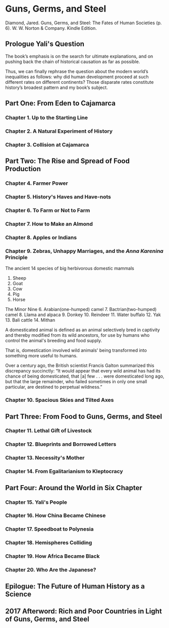 # Guns, Germs, and Steel

Diamond, Jared. Guns, Germs, and Steel: The Fates of Human Societies (p. 6). W. W. Norton & Company. Kindle Edition. 

## Prologue Yali's Question
The book’s emphasis is on the search for ultimate explanations, and on pushing back the chain of historical causation as far as possible.

Thus, we can finally rephrase the question about the modern world’s inequalities as follows: why did human development proceed at such different rates on different continents? Those disparate rates constitute history’s broadest pattern and my book’s subject.

## Part One: From Eden to Cajamarca
### Chapter 1. Up to the Starting Line 
### Chapter 2. A Natural Experiment of History 
### Chapter 3. Collision at Cajamarca

## Part Two: The Rise and Spread of Food Production 
### Chapter 4. Farmer Power 
### Chapter 5. History's Haves and Have-nots 
### Chapter 6. To Farm or Not to Farm 
### Chapter 7. How to Make an Almond 
### Chapter 8. Apples or Indians 
### Chapter 9. Zebras, Unhappy Marriages, and the *Anna Karenina* Principle 
The ancient 14 species of big herbivorous domestic mammals 
1. Sheep
2. Goat
3. Cow 
4. Pig 
5. Horse

The Minor Nine 
6. Arabian(one-humped) camel 
7. Bactrian(two-humped) camel 
8. Llama and alpaca
9. Donkey 
10. Reindeer 
11. Water buffalo 
12. Yak
13. Bali cattle
14. Mithan

A domesticated animal is defined as an animal selectively bred in captivity and thereby modified from its wild ancestors, for use by humans who control the animal's breeding and food supply.

That is, domestication involved wild animals' being transformed into something more useful to humans.

Over a century ago, the British scientist Francis Galton summarized this discrepancy succinctly: “It would appear that every wild animal has had its chance of being domesticated, that [a] few . . . were domesticated long ago, but that the large remainder, who failed sometimes in only one small particular, are destined to perpetual wildness.”

### Chapter 10. Spacious Skies and Tilted Axes 

## Part Three: From Food to Guns, Germs, and Steel
### Chapter 11. Lethal Gift of Livestock 
### Chapter 12. Blueprints and Borrowed Letters 
### Chapter 13. Necessity's Mother 
### Chapter 14. From Egalitarianism to Kleptocracy

## Part Four: Around the World in Six Chapter 
### Chapter 15. Yali's People 
### Chapter 16. How China Became Chinese 
### Chapter 17. Speedboat to Polynesia 
### Chapter 18. Hemispheres Colliding 
### Chapter 19. How Africa Became Black 
### Chapter 20. Who Are the Japanese? 

## Epilogue: The Future of Human History as a Science
## 2017 Afterword: Rich and Poor Countries in Light of Guns, Germs, and Steel 
